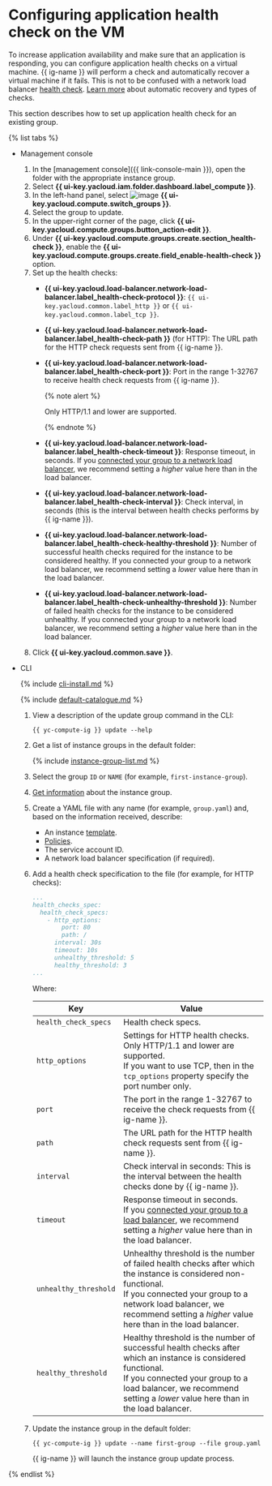 # Configuring application health check on the VM

To increase application availability and make sure that an application is responding, you can configure application health checks on a virtual machine. {{ ig-name }} will perform a check and automatically recover a virtual machine if it fails. This is not to be confused with a network load balancer [health check](../../../network-load-balancer/concepts/health-check.md). [Learn more](../../concepts/instance-groups/autohealing.md) about automatic recovery and types of checks.

This section describes how to set up application health check for an existing group.

{% list tabs %}

- Management console

   1. In the [management console]({{ link-console-main }}), open the folder with the appropriate instance group.
   1. Select **{{ ui-key.yacloud.iam.folder.dashboard.label_compute }}**.
   1. In the left-hand panel, select ![image](../../../_assets/compute/vm-group-pic.svg) **{{ ui-key.yacloud.compute.switch_groups }}**.
   1. Select the group to update.
   1. In the upper-right corner of the page, click **{{ ui-key.yacloud.compute.groups.button_action-edit }}**.
   1. Under **{{ ui-key.yacloud.compute.groups.create.section_health-check }}**, enable the **{{ ui-key.yacloud.compute.groups.create.field_enable-health-check }}** option.
   1. Set up the health checks:
      * **{{ ui-key.yacloud.load-balancer.network-load-balancer.label_health-check-protocol }}**: `{{ ui-key.yacloud.common.label_http }}` or `{{ ui-key.yacloud.common.label_tcp }}`.
      * **{{ ui-key.yacloud.load-balancer.network-load-balancer.label_health-check-path }}** (for HTTP): The URL path for the HTTP check requests sent from {{ ig-name }}.
      * **{{ ui-key.yacloud.load-balancer.network-load-balancer.label_health-check-port }}**: Port in the range 1-32767 to receive health check requests from {{ ig-name }}.

         {% note alert %}

         Only HTTP/1.1 and lower are supported.

         {% endnote %}
      * **{{ ui-key.yacloud.load-balancer.network-load-balancer.label_health-check-timeout }}**: Response timeout, in seconds.
         If you [connected your group to a network load balancer](create-with-balancer.md), we recommend setting a _higher_ value here than in the load balancer.
      * **{{ ui-key.yacloud.load-balancer.network-load-balancer.label_health-check-interval }}**: Check interval, in seconds (this is the interval between health checks performs by {{ ig-name }}).
      * **{{ ui-key.yacloud.load-balancer.network-load-balancer.label_health-check-healthy-threshold }}**: Number of successful health checks required for the instance to be considered healthy.
         If you connected your group to a network load balancer, we recommend setting a _lower_ value here than in the load balancer.
      * **{{ ui-key.yacloud.load-balancer.network-load-balancer.label_health-check-unhealthy-threshold }}**: Number of failed health checks for the instance to be considered unhealthy.
         If you connected your group to a network load balancer, we recommend setting a _higher_ value here than in the load balancer.
   1. Click **{{ ui-key.yacloud.common.save }}**.

- CLI

   {% include [cli-install.md](../../../_includes/cli-install.md) %}

   {% include [default-catalogue.md](../../../_includes/default-catalogue.md) %}

   1. View a description of the update group command in the CLI:

      ```
      {{ yc-compute-ig }} update --help
      ```

   1. Get a list of instance groups in the default folder:

      {% include [instance-group-list.md](../../../_includes/instance-groups/instance-group-list.md) %}
   1. Select the group `ID` or `NAME` (for example, `first-instance-group`).
   1. [Get information](get-info.md) about the instance group.
   1. Create a YAML file with any name (for example, `group.yaml`) and, based on the information received, describe:

      * An instance [template](../../concepts/instance-groups/instance-template.md).
      * [Policies](../../concepts/instance-groups/policies/index.md).
      * The service account ID.
      * A network load balancer specification (if required).

   1. Add a health check specification to the file (for example, for HTTP checks):

      ```yaml
      ...
      health_checks_spec:
        health_check_specs:
          - http_options:
              port: 80
              path: /
            interval: 30s
            timeout: 10s
            unhealthy_threshold: 5
            healthy_threshold: 3
      ...
      ```

      Where:

      | Key | Value |
      ----- | -----
      | `health_check_specs` | Health check specs. |
      | `http_options` | Settings for HTTP health checks. Only HTTP/1.1 and lower are supported.<br>If you want to use TCP, then in the `tcp_options` property specify the port number only. |
      | `port` | The port in the range 1-32767 to receive the check requests from {{ ig-name }}. |
      | `path` | The URL path for the HTTP health check requests sent from {{ ig-name }}. |
      | `interval` | Check interval in seconds: This is the interval between the health checks done by {{ ig-name }}. |
      | `timeout` | Response timeout in seconds.<br>If you [connected your group to a load balancer](create-with-balancer.md), we recommend setting a _higher_ value here than in the load balancer. |
      | `unhealthy_threshold` | Unhealthy threshold is the number of failed health checks after which the instance is considered non-functional.<br>If you connected your group to a network load balancer, we recommend setting a _higher_ value here than in the load balancer. |
      | `healthy_threshold` | Healthy threshold is the number of successful health checks after which an instance is considered functional.<br>If you connected your group to a load balancer, we recommend setting a _lower_ value here than in the load balancer. |

   1. Update the instance group in the default folder:

      ```
      {{ yc-compute-ig }} update --name first-group --file group.yaml
      ```

      {{ ig-name }} will launch the instance group update process.

{% endlist %}